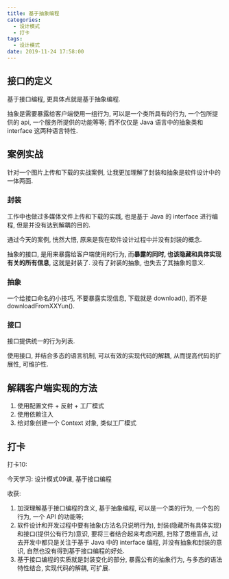 ```yaml
---
title: 基于抽象编程
categories:
  - 设计模式
  - 打卡
tags:
  - 设计模式
date: 2019-11-24 17:58:00
---
```


## 接口的定义

基于接口编程, 更具体点就是基于抽象编程.

抽象是需要暴露给客户端使用一组行为, 可以是一个类所具有的行为, 一个包所提供的 api, 一个服务所提供的功能等等; 而不仅仅是 Java 语言中的抽象类和 interface 这两种语言特性.

## 案例实战

针对一个图片上传和下载的实战案例, 让我更加理解了封装和抽象是软件设计中的一体两面.

### 封装

工作中也做过多媒体文件上传和下载的实践, 也是基于 Java 的 interface 进行编程, 但是并没有达到解耦的目的.

通过今天的案例, 恍然大悟, 原来是我在软件设计过程中并没有封装的概念.

抽象的接口, 是用来暴露给客户端使用的行为, 而**暴露的同时, 也该隐藏和具体实现有关的所有信息**, 这就是封装了. 没有了封装的抽象, 也失去了其抽象的意义.

### 抽象

一个给接口命名的小技巧, 不要暴露实现信息, 下载就是 download(), 而不是 downloadFromXXYun().

### 接口

接口提供统一的行为列表.

使用接口, 并结合多态的语言机制, 可以有效的实现代码的解耦, 从而提高代码的扩展性, 可维护性.


## 解耦客户端实现的方法

1. 使用配置文件 + 反射 + 工厂模式
2. 使用依赖注入
3. 给对象创建一个 Context 对象, 类似工厂模式

<!-- more -->


## 打卡

打卡10:

今天学习: 设计模式09课, 基于接口编程

收获: 
1. 加深理解基于接口编程的含义, 基于抽象编程, 可以是一个类的行为, 一个包的行为, 一个 API 的功能等;
2. 软件设计和开发过程中要有抽象(方法名只说明行为), 封装(隐藏所有具体实现) 和接口(提供公有行为)意识, 要将三者结合起来考虑问题, 扫除了思维盲点, 过去开发中都只是关注于基于 Java 中的 interface 编程, 并没有抽象和封装的意识, 自然也没有得到基于接口编程的好处.
3. 基于接口编程的实质就是封装变化的部分, 暴露公有的抽象行为, 与多态的语法特性结合, 实现代码的解耦, 可扩展.


